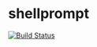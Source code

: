 shellprompt
===========

[![Build Status](https://travis-ci.org/lassik/shellprompt.svg?branch=master)](https://travis-ci.org/lassik/shellprompt)

